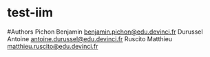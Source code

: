 # test-iim
#Authors
Pichon Benjamin benjamin.pichon@edu.devinci.fr
Durussel Antoine antoine.durussel@edu.devinci.fr
Ruscito Matthieu matthieu.ruscito@edu.devinci.fr
